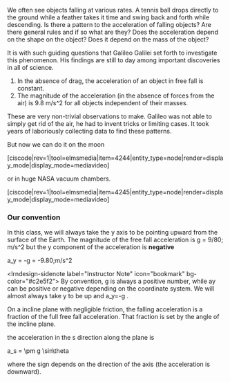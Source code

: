 We often see objects falling at various rates. A tennis ball drops directly to the ground while a feather takes it time and swing back and forth while descending. Is there a pattern to the acceleration of falling objects? Are there general rules and if so what are they? Does the acceleration depend on the shape on the object? Does it depend on the mass of the object?

It is with such guiding questions that Galileo Galilei set forth to investigate this phenomenon. His findings are still to day among important discoveries in all of science. 

1. In the absence of drag, the acceleration of an object in free fall is constant. 
2. The magnitude of the acceleration (in the absence of forces from the air) is <lrnmath>9.8 m/s^2</lrnmath> for all objects independent of their masses.

These are very non-trivial observations to make. Galileo was not able to simply get rid of the air, he had to invent tricks or limiting cases. It took years of laboriously collecting data to find these patterns.  

But now we can do it on the moon

[ciscode|rev=1|tool=elmsmedia|item=4244|entity_type=node|render=display_mode|display_mode=mediavideo]

or in huge NASA vacuum chambers. 

[ciscode|rev=1|tool=elmsmedia|item=4245|entity_type=node|render=display_mode|display_mode=mediavideo]

### Our convention

In this class, we will always take the y axis to be pointing upward from the surface of the Earth. The magnitude of the free fall acceleration is 
<lrnmath>g = 9/80\; m/s^2</lrnmath> but the y component of the acceleration is **negative**

<lrnmath>a_y = -g = -9.80\;m/s^2</lrnmath>

<lrndesign-sidenote label="Instructor Note" icon="bookmark" bg-color="#c2e5f2”>
By convention, g is always a positive number, while ay can be positive or negative depending on the coordinate system. We will almost always take y to be up and <lrnmath>a_y=-g </lrnmath>.
</lrndesign-sidenote>

On a incline plane with negligible friction, the falling acceleration is a fraction of the full free fall acceleration. That fraction is set by the angle of the incline plane. 

the acceleration in the <lrnmath>s </lrnmath> direction along the plane is

<lrnmath> a_s = \pm g \sin\theta </lrnmath>

where the sign depends on the direction of the axis (the acceleration is downward). 